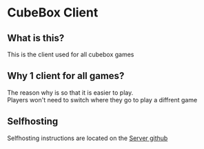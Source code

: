 # CubeBox Client

## What is this?

This is the client used for all cubebox games

## Why 1 client for all games?

The reason why is so that it is easier to play. <br>
Players won't need to switch where they go to play a diffrent game

## Selfhosting

Selfhosting instructions are located on the [Server github](https://github.com/CubeboxGames/server#selfhosting)

